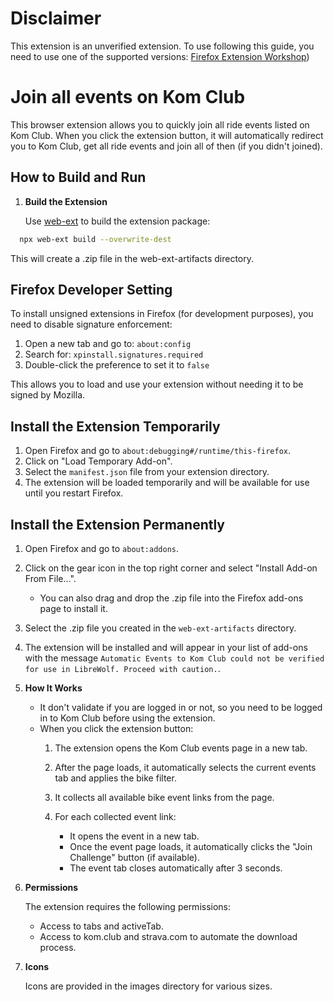 # Disclaimer
This extension is an unverified extension. To use following this guide, you need to use one of the supported versions:
[Firefox Extension Workshop](https://extensionworkshop.com/documentation/publish/signing-and-distribution-overview/#signing-your-addons))


# Join all events on Kom Club

This browser extension allows you to quickly join all ride events listed on Kom Club. When you click the extension button, it will automatically redirect you to Kom Club, get all ride events and join all of then (if you didn't joined).

## How to Build and Run

1. **Build the Extension**

   Use [web-ext](https://github.com/mozilla/web-ext) to build the extension package:

 ```sh
   npx web-ext build --overwrite-dest
   ```

   This will create a .zip file in the web-ext-artifacts directory.

## Firefox Developer Setting

To install unsigned extensions in Firefox (for development purposes), you need to disable signature enforcement:

1. Open a new tab and go to: `about:config`
2. Search for: `xpinstall.signatures.required`
3. Double-click the preference to set it to `false`

This allows you to load and use your extension without needing it to be signed by Mozilla.

## Install the Extension Temporarily
1. Open Firefox and go to `about:debugging#/runtime/this-firefox`.
2. Click on "Load Temporary Add-on".
3. Select the `manifest.json` file from your extension directory.
4. The extension will be loaded temporarily and will be available for use until you restart Firefox.


## Install the Extension Permanently
1. Open Firefox and go to `about:addons`.
2. Click on the gear icon in the top right corner and select "Install Add-on From File...".
    - You can also drag and drop the .zip file into the Firefox add-ons page to install it.
3. Select the .zip file you created in the `web-ext-artifacts` directory.
4. The extension will be installed and will appear in your list of add-ons with the message ``Automatic Events to Kom Club could not be verified for use in LibreWolf. Proceed with caution.``.

3. **How It Works**

    - It don't validate if you are logged in or not, so you need to be logged in to Kom Club before using the extension.
   - When you click the extension button:
     1. The extension opens the Kom Club events page in a new tab.

     2. After the page loads, it automatically selects the current events tab and applies the bike filter.

     3. It collects all available bike event links from the page.

     4. For each collected event link:
        - It opens the event in a new tab.
        - Once the event page loads, it automatically clicks the "Join Challenge" button (if available).
        - The event tab closes automatically after 3 seconds.

4. **Permissions**

   The extension requires the following permissions:

   - Access to tabs and activeTab.
   - Access to kom.club and strava.com to automate the download process.

5. **Icons**

   Icons are provided in the images directory for various sizes.
